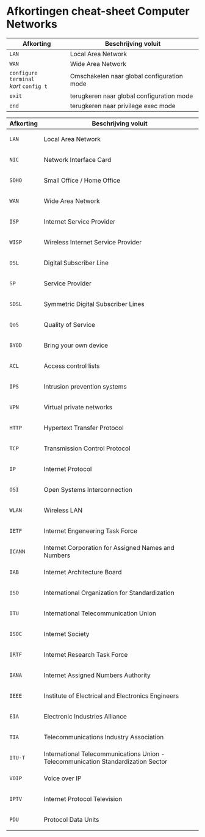 # Afkortingen cheat-sheet Computer Networks

| Afkorting | Beschrijving voluit |
| -------- | -------------|
| `LAN` | Local Area Network |
| `WAN` | Wide Area Network |
| `configure terminal` </br> _kort_ `config t`| Omschakelen naar global configuration mode |
| `exit` | terugkeren naar global configuration mode |
| `end` | terugkeren naar privilege exec mode |


<table>
<thead>
<th>Afkorting</th>
<th>Beschrijving voluit</th>
</thead>
<tbody>
<tr>
<td>

`LAN`

</td>
<td>Local Area Network</td>
</tr>
<tr>
<td>

`NIC`

</td>
<td>Network Interface Card</td>
</tr>
<tr>
<tr>
<td>

`SOHO`

</td>
<td>Small Office / Home Office</td>
</tr>
<tr>
<td>

`WAN`

</td>
<td>Wide Area Network</td>
</tr>
<tr>
<td>

`ISP`

</td>
<td>Internet Service Provider</td>
</tr>
<td>

`WISP`

</td>
<td>Wireless Internet Service Provider</td>
</tr>
<tr><td>

`DSL`

</td><td>Digital Subscriber Line</td></tr>
<tr><td>

`SP`

</td><td>Service Provider</td></tr>
<tr><td>

`SDSL`

</td><td>Symmetric Digital Subscriber Lines</td></tr>
<tr><td>

`QoS`

</td><td>Quality of Service</td></tr>
<tr><td>

`BYOD`

</td><td>Bring your own device</td></tr>
<tr><td>

`ACL`

</td><td>Access control lists</td></tr>
<tr><td>

`IPS`

</td><td>Intrusion prevention systems</td></tr>
<tr><td>

`VPN`

</td><td>Virtual private networks</td></tr>
<tr><td>

`HTTP`

</td><td>Hypertext Transfer Protocol</td></tr>
<tr><td>

`TCP`

</td><td>Transmission Control Protocol</td></tr>
<tr><td>

`IP`

</td><td>Internet Protocol</td></tr>
<tr><td>

`OSI`

</td><td>Open Systems Interconnection</td></tr>
<tr><td>

`WLAN`

</td><td>Wireless LAN</td></tr>
<tr><td>

`IETF`

</td>
<td>Internet Engeneering Task Force</td>
</tr>
<tr><td>

`ICANN`

</td><td>Internet Corporation for Assigned Names and Numbers</td></tr>
<tr><td>

`IAB`

</td><td>Internet Architecture Board</td></tr>
<tr><td>

`ISO`

</td><td>International Organization for Standardization</td></tr>
<tr><td>

`ITU`

</td><td>International Telecommunication Union</td></tr>
<tr><td>

`ISOC`

</td><td>Internet Society</td></tr>
<tr><td>

`IRTF`

</td><td>Internet Research Task Force</td></tr>
<tr><td>

`IANA`

</td><td>Internet Assigned Numbers Authority</td></tr>
<tr><td>

`IEEE`

</td><td>Institute of Electrical and Electronics Engineers</td></tr>
<tr><td>

`EIA`

</td><td>Electronic Industries Alliance</td></tr>
<tr><td>

`TIA`

</td><td>Telecommunications Industry Association</td></tr>
<tr><td>

`ITU-T`

</td><td>International Telecommunications Union - Telecommunication Standardization Sector</td></tr>
<tr><td>

`VOIP`

</td><td>Voice over IP</td></tr>
<tr><td>

`IPTV`

</td><td>Internet Protocol Television</td></tr>
<tr><td>

`PDU`

</td><td>Protocol Data Units</td></tr>
</tbody>
</table>

